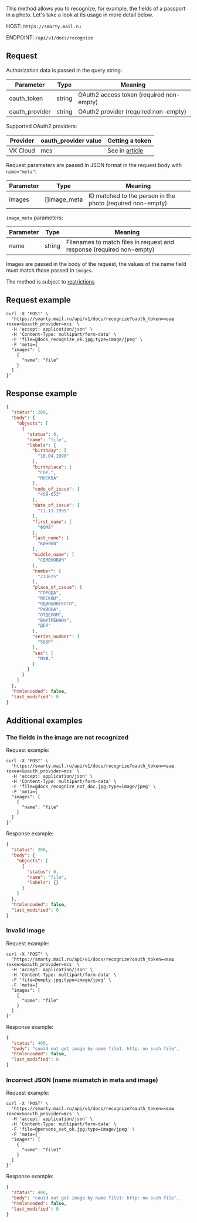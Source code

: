 This method allows you to recognize, for example, the fields of a passport in a photo. Let's take a look at its usage in more detail below.

HOST: `https://smarty.mail.ru`

ENDPOINT: `/api/v1/docs/recognize`

## Request

Authorization data is passed in the query string:

| Parameter | Type | Meaning |
| ------------- | ------ | ------------------------------------ |
| oauth_token | string | OAuth2 access token (required non-empty)|
| oauth_provider | string | OAuth2 provider (required non-empty) |

Supported OAuth2 providers:

| Provider | oauth_provider value | Getting a token |
| -------- | ---------------------- | ------------------------------------ |
| VK Cloud | mcs | See in [article](../../vision-start/auth-vision/)|

Request parameters are passed in JSON format in the request body with `name="meta"`:

| Parameter | Type         | Meaning                                                  |
| --------- | ------------- | ------------------------------------------------------ |
| images | []image_meta | ID matched to the person in the photo (required non-empty)|

`image_meta` parameters:

| Parameter | Type | Meaning |
| --------- | ------ | -------- |
| name | string | Filenames to match files in request and response (required non-empty) |

Images are passed in the body of the request, the values ​​of the name field must match those passed in `images`.

<warn>

The method is subject to [restrictions](../../vision-limits#image_processing)

</warn>

## Request example

```http
curl -X 'POST' \
  'https://smarty.mail.ru/api/v1/docs/recognize?oauth_token=<ваш токен>&oauth_provider=mcs' \
  -H 'accept: application/json' \
  -H 'Content-Type: multipart/form-data' \
  -F 'file=@docs_recognize_ok.jpg;type=image/jpeg' \
  -F 'meta={
  "images": [
    {
      "name": "file"
    }
  ]
}'
```

## Response example

```json
{
  "status": 200,
  "body": {
    "objects": [
      {
        "status": 0,
        "name": "file",
        "labels": {
          "birthday": [
            "10.04.1990"
          ],
          "birthplace": [
            "ГОР.",
            "МОСКВА"
          ],
          "code_of_issue": [
            "459-653"
          ],
          "date_of_issue": [
            "11.11.1995"
          ],
          "first_name": [
            "ФОМА"
          ],
          "last_name": [
            "КИНЯЕВ"
          ],
          "middle_name": [
            "СЕМЕНОВИЧ"
          ],
          "number": [
            "233675"
          ],
          "place_of_issue": [
            "ГОРОДА",
            "МОСКВЫ",
            "ОДИНЦОВСКОГО",
            "РАЙОНА",
            "ОТДЕЛОМ",
            "ВНУТРЕННИХ",
            "ДЕЛ"
          ],
          "series_number": [
            "560Р"
          ],
          "sex": [
            "МУЖ."
          ]
        }
      }
    ]
  },
  "htmlencoded": false,
  "last_modified": 0
}
```

## Additional examples

### The fields in the image are not recognized

Request example:

```http
curl -X 'POST' \
  'https://smarty.mail.ru/api/v1/docs/recognize?oauth_token=<ваш токен>&oauth_provider=mcs' \
  -H 'accept: application/json' \
  -H 'Content-Type: multipart/form-data' \
  -F 'file=@docs_recognize_not_doc.jpg;type=image/jpeg' \
  -F 'meta={
  "images": [
    {
      "name": "file"
    }
  ]
}'
```

Response example:

```json
{
  "status": 200,
  "body": {
    "objects": [
      {
        "status": 0,
        "name": "file",
        "labels": {}
      }
    ]
  },
  "htmlencoded": false,
  "last_modified": 0
}
```

### Invalid image

Request example:

```http
curl -X 'POST' \
  'https://smarty.mail.ru/api/v1/docs/recognize?oauth_token=<ваш токен>&oauth_provider=mcs' \
  -H 'accept: application/json' \
  -H 'Content-Type: multipart/form-data' \
  -F 'file=@empty.jpg;type=image/jpeg' \
  -F 'meta={
  "images": [
    {
      "name": "file"
    }
  ]
}'
```

Response example:

```json
{
  "status": 400,
  "body": "could not get image by name file1: http: no such file",
  "htmlencoded": false,
  "last_modified": 0
}
```

### Incorrect JSON (name mismatch in meta and image)

Request example:

```http
curl -X 'POST' \
  'https://smarty.mail.ru/api/v1/docs/recognize?oauth_token=<ваш токен>&oauth_provider=mcs' \
  -H 'accept: application/json' \
  -H 'Content-Type: multipart/form-data' \
  -F 'file=@persons_set_ok.jpg;type=image/jpeg' \
  -F 'meta={
  "images": [
    {
      "name": "file1"
    }
  ]
}'
```

Response example:

```json
{
  "status": 400,
  "body": "could not get image by name file1: http: no such file",
  "htmlencoded": false,
  "last_modified": 0
}
```
